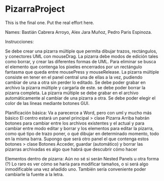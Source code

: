 # PizarraProject
This is the final one. Put the real effort here.

Names: Bastián Cabrera Arroyo, Alex Jara Muñoz, Pedro Paris Espinoza. 

Instrucciones:

Se debe crear una pizarra múltiple que permita dibujar trazos, rectángulos, 
y conectores UML con mouseDrag. La pizarra debe modos de edición tales 
como borrar, y crear las diferentes formas de UML. Para eliminar se busca 
el elemento que contenga los pixeles encerrados por un rectángulo 
fantasma que queda entre mousePress y mouseRelease. La pizarra 
múltiple consiste en tener en el panel central una de ellas a la vez, 
pudiendo cambiar de una a otra sin perder lo editado. Se debe poder 
grabar en archivo la pizarra múltiple y cargarla de este. se debe poder 
borrar la pizarra completa. La pizarra múltiple se debe grabar en el archivo 
automáticamente al cambiar de una pizarra a otra. Se debe poder elegir el 
color de las líneas mediante botones GUI. 

Planificación básica:
Va a parecerce a Word, pero con uml y mucho más básico
El centro estará un panel principal > clase Pizarra
Arriba habrán botones para cambiar entre los archivos existentes y el actual y para cambiar entre modo editar y borrar y los elementos para editar la pizarra, como qué tipo de trazo poner, o qué dibujar en determinado momento, todo en la misma barra.
Supongo que será otro panel el que contenga estos botones > clase Botones
Acceder, guardar (automático) y borrar las pizarras archivadas es algo que habrá que descubrir cómo hacer

Elementos dentro de pizarra: Aún no sé si serán Nested Panels u otra forma (?) Lo raro es ver cómo se haría para modificar tamaños, o si será algo inmodificable una vez añadido uno. También sería conveniente poder cambiarle la fuente a la letra. 
